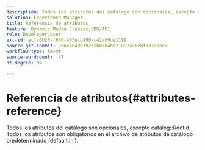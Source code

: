 ```yaml
---
description: Todos los atributos del catálogo son opcionales, excepto el RootId del catálogo. Todos los atributos son obligatorios en el archivo de atributos de catálogo predeterminado (default.ini).
solution: Experience Manager
title: Referencia de atributos
feature: Dynamic Media Classic,SDK/API
role: Developer,User
exl-id: ecfc0b25-f056-483e-b199-c42a89de1199
source-git-commit: 206e4643e3926cb85b4be2189743578f88180be7
workflow-type: tm+mt
source-wordcount: '47'
ht-degree: 0%

---
```


# Referencia de atributos{#attributes-reference}

Todos los atributos del catálogo son opcionales, excepto catalog::RootId. Todos los atributos son obligatorios en el archivo de atributos de catálogo predeterminado (default.ini).
